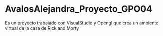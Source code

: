 # AvalosAlejandra_Proyecto_GPO04
Es un proyecto trabajado con VisualStudio y Opengl que crea un ambiente virtual de la casa de Rick and Morty
